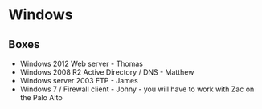 # Windows

## Boxes

* Windows 2012 Web server - Thomas
* Windows 2008 R2 Active Directory / DNS - Matthew
* Windows server 2003 FTP - James
* Windows 7 / Firewall client - Johny - you will have to work with Zac on the Palo Alto

